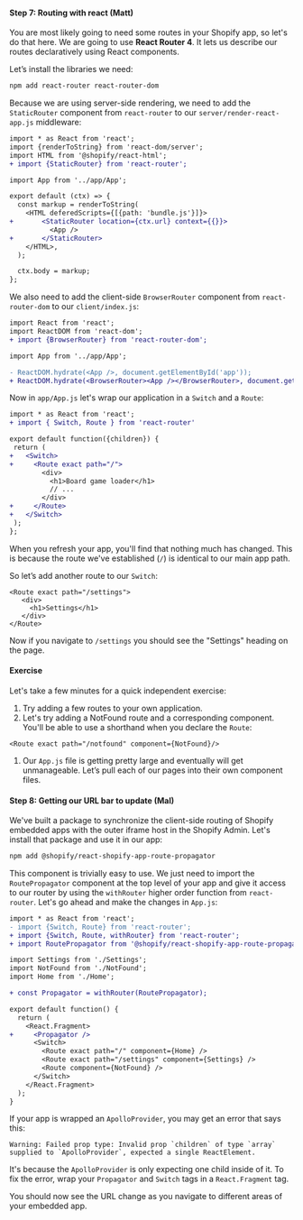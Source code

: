 #### Step 7: Routing with react (Matt)

You are most likely going to need some routes in your Shopify app, so let's do that here. We are going to use **React Router 4**. It lets us describe our routes declaratively using React components.

Let’s install the libraries we need:

```bash
npm add react-router react-router-dom
```

Because we are using server-side rendering, we need to add the `StaticRouter` component from `react-router` to our `server/render-react-app.js` middleware:

```diff
import * as React from 'react';
import {renderToString} from 'react-dom/server';
import HTML from '@shopify/react-html';
+ import {StaticRouter} from 'react-router';

import App from '../app/App';

export default (ctx) => {
  const markup = renderToString(
    <HTML deferedScripts={[{path: 'bundle.js'}]}>
+       <StaticRouter location={ctx.url} context={{}}>
          <App />
+       </StaticRouter>
    </HTML>,
  );

  ctx.body = markup;
};
```

We also need to add the client-side `BrowserRouter` component from `react-router-dom` to our `client/index.js`:

```diff
import React from 'react';
import ReactDOM from 'react-dom';
+ import {BrowserRouter} from 'react-router-dom';

import App from '../app/App';

- ReactDOM.hydrate(<App />, document.getElementById('app'));
+ ReactDOM.hydrate(<BrowserRouter><App /></BrowserRouter>, document.getElementById('app'));
```

Now in `app/App.js` let's wrap our application in a `Switch` and a `Route`:

```diff
import * as React from 'react';
+ import { Switch, Route } from 'react-router'

export default function({children}) {
 return (
+   <Switch>
+     <Route exact path="/">
        <div>
          <h1>Board game loader</h1>
          // ...
        </div>
+     </Route>
+   </Switch>
 );
};
```

When you refresh your app, you'll find that nothing much has changed. This is because the route we've established (`/`) is identical to our main app path.

So let’s add another route to our `Switch`:

```
<Route exact path="/settings">
   <div>
     <h1>Settings</h1>
   </div>
</Route>
```

Now if you navigate to `/settings` you should see the "Settings" heading on the page.

#### Exercise

Let's take a few minutes for a quick independent exercise:

1. Try adding a few routes to your own application.
1. Let's try adding a NotFound route and a corresponding component. You'll be able to use a shorthand when you declare the `Route`:
```
<Route exact path="/notfound" component={NotFound}/>
```
1. Our `App.js` file is getting pretty large and eventually will get unmanageable. Let’s pull each of our pages into their own component files.

#### Step 8: Getting our URL bar to update (Mal)

We've built a package to synchronize the client-side routing of Shopify embedded apps with the outer iframe host in the Shopify Admin. Let's install that package and use it in our app:

```bash
npm add @shopify/react-shopify-app-route-propagator
```

This component is trivially easy to use. We just need to import the `RoutePropagator` component at the top level of your app and give it access to our router by using the `withRouter` higher order function from `react-router`. Let's go ahead and make the changes in `App.js`:

```diff
import * as React from 'react';
- import {Switch, Route} from 'react-router';
+ import {Switch, Route, withRouter} from 'react-router';
+ import RoutePropagator from '@shopify/react-shopify-app-route-propagator';

import Settings from './Settings';
import NotFound from './NotFound';
import Home from './Home';

+ const Propagator = withRouter(RoutePropagator);

export default function() {
  return (
    <React.Fragment>
+     <Propagator />
      <Switch>
        <Route exact path="/" component={Home} />
        <Route exact path="/settings" component={Settings} />
        <Route component={NotFound} />
      </Switch>
    </React.Fragment>
  );
}
```

If your app is wrapped an `ApolloProvider`, you may get an error that says this:
```
Warning: Failed prop type: Invalid prop `children` of type `array` supplied to `ApolloProvider`, expected a single ReactElement.
```

It's because the `ApolloProvider` is only expecting one child inside of it. To fix the error, wrap your `Propagator` and `Switch` tags in a `React.Fragment` tag.

You should now see the URL change as you navigate to different areas of your embedded app.
